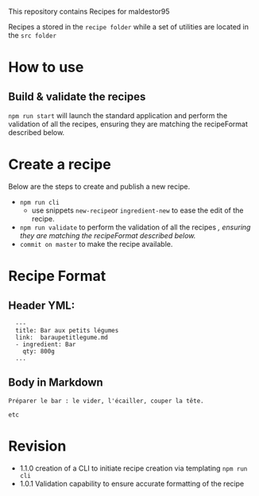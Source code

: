 This repository contains Recipes for maldestor95


Recipes a stored in the `recipe folder` while a set of utilities are located in the `src folder`


# How to use

## Build & validate the recipes

 `npm run start` will  launch the standard application and perform the validation of all the recipes, ensuring they are matching the recipeFormat described below.

# Create a recipe
Below are the steps to create and publish a new recipe.
* `npm run cli`
  * use snippets `new-recipe`or `ingredient-new` to ease the edit of the recipe.
* `npm run validate` to perform the validation of all the recipes _, ensuring they are matching the recipeFormat described below._
*  `commit on master` to make the recipe available.
# Recipe Format

## Header  YML: 

```
  ---
  title: Bar aux petits légumes
  link:  baraupetitlegume.md
  - ingredient: Bar
    qty: 800g
  ...
```
## Body in Markdown

```
Préparer le bar : le vider, l'écailler, couper la tête.

etc
```

# Revision
* 1.1.0 creation of a CLI to initiate recipe creation via templating `npm run cli`
* 1.0.1 Validation capability to ensure accurate formatting of the recipe